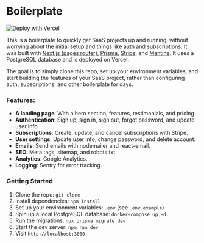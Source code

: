 # Boilerplate

[![Deploy with Vercel](https://vercel.com/button)](https://vercel.com/new/clone?repository-url=https%3A%2F%2Fgithub.com%2Fswapnil233%2Fboilerplate&env=AUTH_SECRET,DATABASE_URL,NEXTAUTH_URL,JWT_SECRET,GOOGLE_CLIENT_ID,GOOGLE_CLIENT_SECRET&project-name=saas-boilerplate&repository-name=saas-boilerplate)

This is a boilerplate to quickly get SaaS projects up and running, without worrying about the initial setup and things like auth and subscriptions. It was built with [Next.js (pages router)](https://nextjs.org/), [Prisma](https://www.prisma.io/), [Stripe](https://stripe.com/), and [Mantine](https://mantine.dev/). It uses a PostgreSQL database and is deployed on Vercel.

The goal is to simply clone this repo, set up your environment variables, and start building the features of your SaaS project, rather than configuring auth, subscriptions, and other boilerplate for days.

### Features:

- **A landing page**: With a hero section, features, testimonials, and pricing.
- **Authentication**: Sign up, sign in, sign out, forgot password, and update user info.
- **Subscriptions**: Create, update, and cancel subscriptions with Stripe.
- **User settings**: Update user info, change password, and delete account.
- **Emails**: Send emails with nodemailer and react-email.
- **SEO**: Meta tags, sitemap, and robots.txt.
- **Analytics**: Google Analytics.
- **Logging**: Sentry for error tracking.

### Getting Started

1. Clone the repo: `git clone`
2. Install dependencies: `npm install`
3. Set up your environment variables: `.env` (see `.env.example`)
4. Spin up a local PostgreSQL database: `docker-compose up -d`
5. Run the migrations: `npx prisma migrate dev`
6. Start the dev server: `npm run dev`
7. Visit `http://localhost:3000`
